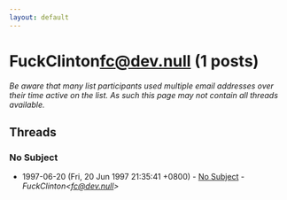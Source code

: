 ```yaml
---
layout: default
---
```


# FuckClinton<fc@dev.null> (1 posts)

_Be aware that many list participants used multiple email addresses over their time active on the list. As such this page may not contain all threads available._

## Threads

### No Subject
+ 1997-06-20 (Fri, 20 Jun 1997 21:35:41 +0800) - [No Subject](/archive/1997/06/9dc3e52f380f466a34a06a0f39f9bbe8748afa30b946a1a601050219c230ae72) - _FuckClinton\<fc@dev.null\>_

